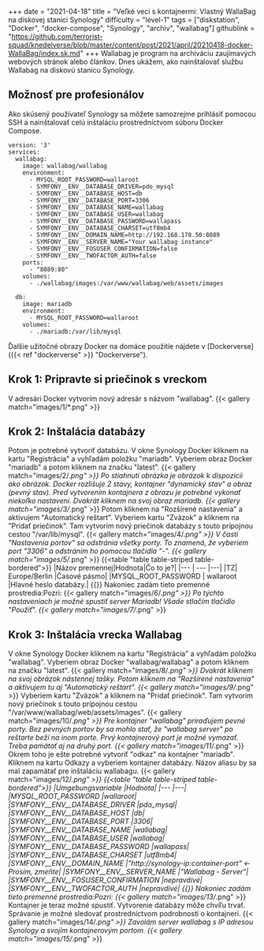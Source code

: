 +++
date = "2021-04-18"
title = "Veľké veci s kontajnermi: Vlastný WallaBag na diskovej stanici Synology"
difficulty = "level-1"
tags = ["diskstation", "Docker", "docker-compose", "Synology", "archiv", "wallabag"]
githublink = "https://github.com/terrorist-squad/knedelverse/blob/master/content/post/2021/april/20210418-docker-WallaBag/index.sk.md"
+++
Wallabag je program na archiváciu zaujímavých webových stránok alebo článkov. Dnes ukážem, ako nainštalovať službu Wallabag na diskovú stanicu Synology.
## Možnosť pre profesionálov
Ako skúsený používateľ Synology sa môžete samozrejme prihlásiť pomocou SSH a nainštalovať celú inštaláciu prostredníctvom súboru Docker Compose.
```
version: '3'
services:
  wallabag:
    image: wallabag/wallabag
    environment:
      - MYSQL_ROOT_PASSWORD=wallaroot
      - SYMFONY__ENV__DATABASE_DRIVER=pdo_mysql
      - SYMFONY__ENV__DATABASE_HOST=db
      - SYMFONY__ENV__DATABASE_PORT=3306
      - SYMFONY__ENV__DATABASE_NAME=wallabag
      - SYMFONY__ENV__DATABASE_USER=wallabag
      - SYMFONY__ENV__DATABASE_PASSWORD=wallapass
      - SYMFONY__ENV__DATABASE_CHARSET=utf8mb4
      - SYMFONY__ENV__DOMAIN_NAME=http://192.168.178.50:8089
      - SYMFONY__ENV__SERVER_NAME="Your wallabag instance"
      - SYMFONY__ENV__FOSUSER_CONFIRMATION=false
      - SYMFONY__ENV__TWOFACTOR_AUTH=false
    ports:
      - "8089:80"
    volumes:
      - ./wallabag/images:/var/www/wallabag/web/assets/images

  db:
    image: mariadb
    environment:
      - MYSQL_ROOT_PASSWORD=wallaroot
    volumes:
      - ./mariadb:/var/lib/mysql

```
Ďalšie užitočné obrazy Docker na domáce použitie nájdete v [Dockerverse]({{< ref "dockerverse" >}} "Dockerverse").
## Krok 1: Pripravte si priečinok s vreckom
V adresári Docker vytvorím nový adresár s názvom "wallabag".
{{< gallery match="images/1/*.png" >}}

## Krok 2: Inštalácia databázy
Potom je potrebné vytvoriť databázu. V okne Synology Docker kliknem na kartu "Registrácia" a vyhľadám položku "mariadb". Vyberiem obraz Docker "mariadb" a potom kliknem na značku "latest".
{{< gallery match="images/2/*.png" >}}
Po stiahnutí obrázka je obrázok k dispozícii ako obrázok. Docker rozlišuje 2 stavy, kontajner "dynamický stav" a obraz (pevný stav). Pred vytvorením kontajnera z obrazu je potrebné vykonať niekoľko nastavení. Dvakrát kliknem na svoj obraz mariadb.
{{< gallery match="images/3/*.png" >}}
Potom kliknem na "Rozšírené nastavenia" a aktivujem "Automatický reštart". Vyberiem kartu "Zväzok" a kliknem na "Pridať priečinok". Tam vytvorím nový priečinok databázy s touto prípojnou cestou "/var/lib/mysql".
{{< gallery match="images/4/*.png" >}}
V časti "Nastavenia portov" sa odstránia všetky porty. To znamená, že vyberiem port "3306" a odstránim ho pomocou tlačidla "-".
{{< gallery match="images/5/*.png" >}}
{{<table "table table-striped table-bordered">}}
|Názov premennej|Hodnota|Čo to je?|
|--- | --- |---|
|TZ| Europe/Berlin	|Časové pásmo|
|MYSQL_ROOT_PASSWORD	 | wallaroot |Hlavné heslo databázy.|
{{</table>}}
Nakoniec zadám tieto premenné prostredia:Pozri:
{{< gallery match="images/6/*.png" >}}
Po týchto nastaveniach je možné spustiť server Mariadb! Všade stlačím tlačidlo "Použiť".
{{< gallery match="images/7/*.png" >}}

## Krok 3: Inštalácia vrecka Wallabag
V okne Synology Docker kliknem na kartu "Registrácia" a vyhľadám položku "wallabag". Vyberiem obraz Docker "wallabag/wallabag" a potom kliknem na značku "latest".
{{< gallery match="images/8/*.png" >}}
Dvakrát kliknem na svoj obrázok nástennej tašky. Potom kliknem na "Rozšírené nastavenia" a aktivujem tu aj "Automatický reštart".
{{< gallery match="images/9/*.png" >}}
Vyberiem kartu "Zväzok" a kliknem na "Pridať priečinok". Tam vytvorím nový priečinok s touto prípojnou cestou "/var/www/wallabag/web/assets/images".
{{< gallery match="images/10/*.png" >}}
Pre kontajner "wallabag" priraďujem pevné porty. Bez pevných portov by sa mohlo stať, že "wallabag server" po reštarte beží na inom porte. Prvý kontajnerový port je možné vymazať. Treba pamätať aj na druhý port.
{{< gallery match="images/11/*.png" >}}
Okrem toho je ešte potrebné vytvoriť "odkaz" na kontajner "mariadb". Kliknem na kartu Odkazy a vyberiem kontajner databázy. Názov aliasu by sa mal zapamätať pre inštaláciu wallabagu.
{{< gallery match="images/12/*.png" >}}
{{<table "table table-striped table-bordered">}}
|Umgebungsvariable	|Hodnota|
|--- |---|
|MYSQL_ROOT_PASSWORD	|wallaroot|
|SYMFONY__ENV__DATABASE_DRIVER	|pdo_mysql|
|SYMFONY__ENV__DATABASE_HOST	|db|
|SYMFONY__ENV__DATABASE_PORT	|3306|
|SYMFONY__ENV__DATABASE_NAME	|wallabag|
|SYMFONY__ENV__DATABASE_USER	|wallabag|
|SYMFONY__ENV__DATABASE_PASSWORD	|wallapass|
|SYMFONY__ENV__DATABASE_CHARSET |utf8mb4|
|SYMFONY__ENV__DOMAIN_NAME	|"http://synology-ip:container-port" <- Prosím, zmeňte|
|SYMFONY__ENV__SERVER_NAME	|"Wallabag - Server"|
|SYMFONY__ENV__FOSUSER_CONFIRMATION	|nepravdivé|
|SYMFONY__ENV__TWOFACTOR_AUTH	|nepravdivé|
{{</table>}}
Nakoniec zadám tieto premenné prostredia:Pozri:
{{< gallery match="images/13/*.png" >}}
Kontajner je teraz možné spustiť. Vytvorenie databázy môže chvíľu trvať. Správanie je možné sledovať prostredníctvom podrobností o kontajneri.
{{< gallery match="images/14/*.png" >}}
Zavolám server wallabag s IP adresou Synology a svojím kontajnerovým portom.
{{< gallery match="images/15/*.png" >}}
